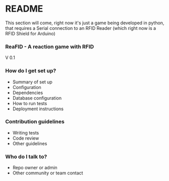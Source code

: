 # README #

This section will come, right now it's just a game being developed in python, that requires a Serial connection to an RFID Reader (which right now is a RFID Shield for Arduino)

### ReaFID - A reaction game with RFID ###

V 0.1 

### How do I get set up? ###

* Summary of set up
* Configuration
* Dependencies
* Database configuration
* How to run tests
* Deployment instructions

### Contribution guidelines ###

* Writing tests
* Code review
* Other guidelines

### Who do I talk to? ###

* Repo owner or admin
* Other community or team contact